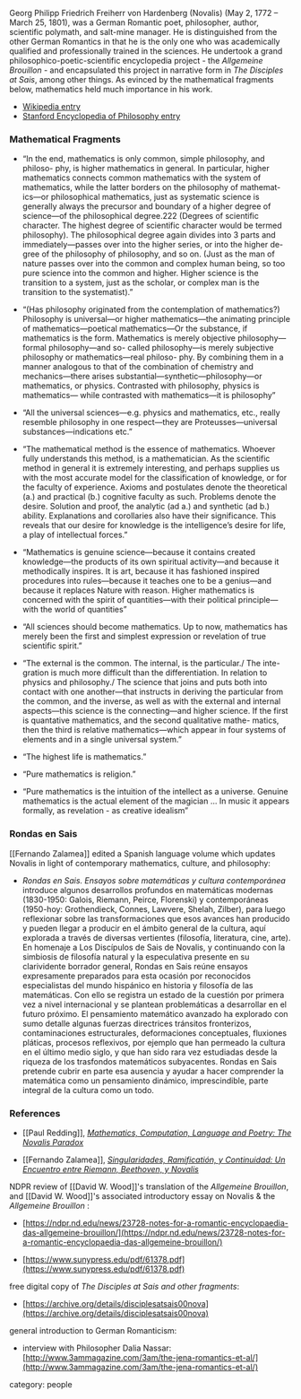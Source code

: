 
Georg Philipp Friedrich Freiherr von Hardenberg (Novalis) (May 2, 1772 – March 25, 1801), was a German Romantic poet, philosopher, author, scientific polymath, and salt-mine manager. He is distinguished from the other German Romantics in that he is the only one who was academically qualified and professionally trained in the sciences. He undertook a grand philosophico-poetic-scientific encyclopedia project - the _Allgemeine Brouillon_ - and encapsulated this project in narrative form in _The Disciples at Sais_, among other things. As evinced by the mathematical fragments below, mathematics held much importance in his work.

* [Wikipedia entry](http://en.wikipedia.org/wiki/Novalis)
* [Stanford Encyclopedia of Philosophy entry](http://plato.stanford.edu/entries/novalis/)

### Mathematical Fragments

* “In the end, mathematics is only common, simple philosophy, and philoso- phy, is higher mathematics in general. In particular, higher mathematics connects common mathematics with the system of mathematics, while the latter borders on the philosophy of mathemat- ics—or philosophical mathematics, just as systematic science is generally always the precursor and boundary of a higher degree of science—of the philosophical degree.222 (Degrees of scientific character. The highest degree of scientific character would be termed philosophy). The philosophical degree again divides into 3 parts and immediately—passes over into the higher series, or into the higher de- gree of the philosophy of philosophy, and so on. (Just as the man of nature passes over into the common and complex human being, so too pure science into the common and higher. Higher science is the transition to a system, just as the scholar, or complex man is the transition to the systematist).”

* “(Has philosophy originated from the contemplation of mathematics?) Philosophy is universal—or higher mathematics—the animating principle of mathematics—poetical mathematics—Or the substance, if mathematics is the form. Mathematics is merely objective philosophy—formal philosophy—and so- called philosophy—is merely subjective philosophy or mathematics—real philoso- phy. By combining them in a manner analogous to that of the combination of chemistry and mechanics—there arises substantial—synthetic—philosophy—or mathematics, or physics. Contrasted with philosophy, physics is mathematics— while contrasted with mathematics—it is philosophy”

* “All the universal sciences—e.g. physics and mathematics, etc., really resemble philosophy in one respect—they are Proteusses—universal substances—indications etc.”

* “The mathematical method is the essence of mathematics. Whoever fully understands this method, is a mathematician. As the scientific method in general it is extremely interesting, and perhaps supplies us with the most accurate model for the classification of knowledge, or for the faculty of experience. Axioms and postulates denote the theoretical (a.) and practical (b.) cognitive faculty as such. Problems denote the desire. Solution and proof, the analytic (ad a.) and synthetic (ad b.) ability. Explanations and corollaries also have their significance. This reveals that our desire for knowledge is the intelligence’s desire for life, a play of intellectual forces.”

* “Mathematics is genuine science—because it contains created knowledge—the products of its own spiritual activity—and because it methodically inspires. It is art, because it has fashioned inspired procedures into rules—because it teaches one to be a genius—and because it replaces Nature with reason. Higher mathematics is concerned with the spirit of quantities—with their political principle—with the world of quantities”

* “All sciences should become mathematics. Up to now, mathematics has merely been the first and simplest expression or revelation of true scientific spirit.”

* “The external is the common. The internal, is the particular./ The inte- gration is much more difficult than the differentiation. In relation to physics and philosophy./ The science that joins and puts both into contact with one another—that instructs in deriving the particular from the common, and the inverse, as well as with the external and internal aspects—this science is the connecting—and higher science. If the first is quantative mathematics, and the second qualitative mathe- matics, then the third is relative mathematics—which appear in four systems of elements and in a single universal system.”

* “The highest life is mathematics.”

* “Pure mathematics is religion.”

* “Pure mathematics is the intuition of the intellect as a universe. Genuine mathematics is the actual element of the magician … In music it appears formally, as revelation - as creative idealism”

### Rondas en Sais

[[Fernando Zalamea]] edited a Spanish language volume which updates Novalis in light of contemporary mathematics, culture, and philosophy:

* _Rondas en Sais. Ensayos sobre matemáticas y cultura contemporánea_ introduce algunos desarrollos profundos en matemáticas modernas (1830-1950: Galois, Riemann, Peirce, Florenski) y contemporáneas (1950-hoy: Grothendieck, Connes, Lawvere, Shelah, Zilber), para luego reflexionar sobre las transformaciones que esos avances han producido y pueden llegar a producir en el ámbito general de la cultura, aquí explorada a través de diversas vertientes (filosofía, literatura, cine, arte). En homenaje a Los Discípulos de Sais de Novalis, y continuando con la simbiosis de filosofía natural y la especulativa presente en su clarividente borrador general, Rondas en Sais reúne ensayos expresamente preparados para esta ocasión por reconocidos especialistas del mundo hispánico en historia y filosofía de las matemáticas. Con ello se registra un estado de la cuestión por primera vez a nivel internacional y se plantean problemáticas a desarrollar en el futuro próximo. El pensamiento matemático avanzado ha explorado con sumo detalle algunas fuerzas directrices tránsitos fronterizos, contaminaciones estructurales, deformaciones conceptuales, fluxiones pláticas, procesos reflexivos, por ejemplo que han permeado la cultura en el último medio siglo, y que han sido rara vez estudiadas desde la riqueza de los trasfondos matemáticos subyacentes. Rondas en Sais pretende cubrir en parte esa ausencia y ayudar a hacer comprender la matemática como un pensamiento dinámico, imprescindible, parte integral de la cultura como un todo.

### References

* [[Paul Redding]], _[Mathematics, Computation, Language and Poetry: The Novalis Paradox](http://paulredding.net/Novalis%20Paradox-final.pdf)_

* [[Fernando Zalamea]], _[Singularidades, Ramificatión, y Continuidad: Un Encuentro entre Riemann, Beethoven, y Novalis](http://www.virtual.unal.edu.co/revistas/bolmat/revista/volumen11/parte1/art2.pdf)_

NDPR review of [[David W. Wood]]'s translation of the _Allgemeine Brouillon_, and [[David W. Wood]]'s associated introductory essay on Novalis & the _Allgemeine Brouillon_ :

* [https://ndpr.nd.edu/news/23728-notes-for-a-romantic-encyclopaedia-das-allgemeine-brouillon/](https://ndpr.nd.edu/news/23728-notes-for-a-romantic-encyclopaedia-das-allgemeine-brouillon/)

* [https://www.sunypress.edu/pdf/61378.pdf](https://www.sunypress.edu/pdf/61378.pdf)

free digital copy of _The Disciples at Sais and other fragments_:

* [https://archive.org/details/disciplesatsais00nova](https://archive.org/details/disciplesatsais00nova)

general introduction to German Romanticism:

* interview with Philosopher Dalia Nassar: [http://www.3ammagazine.com/3am/the-jena-romantics-et-al/](http://www.3ammagazine.com/3am/the-jena-romantics-et-al/)



category: people